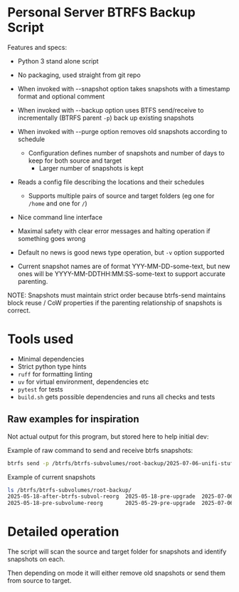 # Personal Server BTRFS Backup Script

Features and specs:

- Python 3 stand alone script
- No packaging, used straight from git repo
- When invoked with --snapshot option takes snapshots with a timestamp format and optional comment
- When invoked with --backup option uses BTFS send/receive to incrementally (BTRFS parent `-p`) back up existing snapshots
- When invoked with --purge option removes old snapshots according to schedule
  - Configuration defines number of snapshots and number of days to keep for both source and target
    - Larger number of snapshots is kept
- Reads a config file describing the locations and their schedules
  - Supports multiple pairs of source and target folders (eg one for `/home` and one for `/`)

- Nice command line interface

- Maximal safety with clear error messages and halting operation if something goes wrong

- Default no news is good news type operation, but `-v` option supported

- Current snapshot names are of format YYY-MM-DD-some-text, but new ones will be YYYY-MM-DDTHH:MM:SS-some-text to support accurate parenting.


NOTE: Snapshots must maintain strict order because btrfs-send maintains block reuse / CoW properties if the parenting relationship of snapshots is correct.

# Tools used

- Minimal dependencies
- Strict python type hints
- `ruff` for formatting linting
- `uv` for virtual environment, dependencies etc
- `pytest` for tests
- `build.sh` gets possible dependencies and runs all checks and tests

## Raw examples for inspiration

Not actual output for this program, but stored here to help initial dev:

Example of raw command to send and receive btrfs snapshots:

```bash
btrfs send -p /btrfs/btrfs-subvolumes/root-backup/2025-07-06-unifi-stuff-works/ /btrfs/btrfs-subvolumes/root-backup/2025-08-11-backup/ | pv | btrfs receive /root/western-digital-red-backup/btrfs-subvolumes/root-backup/
```

Example of current snapshots
```bash
ls /btrfs/btrfs-subvolumes/root-backup/
2025-05-18-after-btrfs-subvol-reorg  2025-05-18-pre-upgrade  2025-07-06-post-upgrade  2025-07-06-unifi-stuff-works
2025-05-18-pre-subvolume-reorg       2025-05-29-pre-upgrade  2025-07-06-pre-upgrade   2025-08-11-backup
```


# Detailed operation

The script will scan the source and target folder for snapshots and identify snapshots on each.

Then depending on mode it will either remove old snapshots or send them from source to target.

